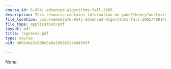 ```yaml
---
course_id: 6-854j-advanced-algorithms-fall-2005
description: This resource contains information on game?theory?analysis and online?algorithm.
file_location: /coursemedia/6-854j-advanced-algorithms-fall-2005/40014ee2c8d9e3a8a1886622eb64569f_ragnarok.pdf
file_type: application/pdf
layout: pdf
title: ragnarok.pdf
type: course
uid: 40014ee2c8d9e3a8a1886622eb64569f

---
```

None